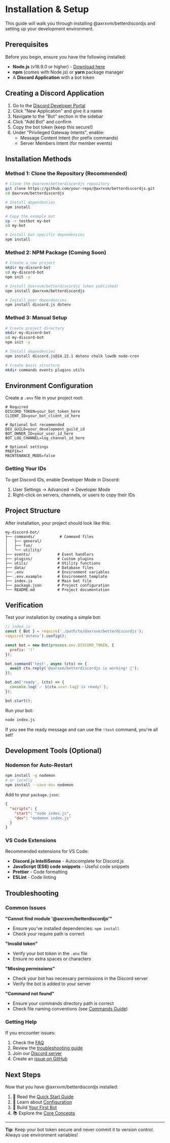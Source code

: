 # Installation & Setup

This guide will walk you through installing @axrxvm/betterdiscordjs and setting up your development environment.

## Prerequisites

Before you begin, ensure you have the following installed:

- **Node.js** (v16.9.0 or higher) - [Download here](https://nodejs.org/)
- **npm** (comes with Node.js) or **yarn** package manager
- A **Discord Application** with a bot token

## Creating a Discord Application

1. Go to the [Discord Developer Portal](https://discord.com/developers/applications)
2. Click "New Application" and give it a name
3. Navigate to the "Bot" section in the sidebar
4. Click "Add Bot" and confirm
5. Copy the bot token (keep this secure!)
6. Under "Privileged Gateway Intents", enable:
   - Message Content Intent (for prefix commands)
   - Server Members Intent (for member events)

## Installation Methods

### Method 1: Clone the Repository (Recommended)

```bash
# Clone the @axrxvm/betterdiscordjs repository
git clone https://github.com/your-repo/@axrxvm/betterdiscordjs.git
cd @axrxvm/betterdiscordjs

# Install dependencies
npm install

# Copy the example bot
cp -r testbot my-bot
cd my-bot

# Install bot-specific dependencies
npm install
```

### Method 2: NPM Package (Coming Soon)

```bash
# Create a new project
mkdir my-discord-bot
cd my-discord-bot
npm init -y

# Install @axrxvm/betterdiscordjs (when published)
npm install @axrxvm/betterdiscordjs

# Install peer dependencies
npm install discord.js dotenv
```

### Method 3: Manual Setup

```bash
# Create project directory
mkdir my-discord-bot
cd my-discord-bot
npm init -y

# Install dependencies
npm install discord.js@14.22.1 dotenv chalk lowdb node-cron

# Create basic structure
mkdir commands events plugins utils
```

## Environment Configuration

Create a `.env` file in your project root:

```env
# Required
DISCORD_TOKEN=your_bot_token_here
CLIENT_ID=your_bot_client_id_here

# Optional but recommended
DEV_GUILD=your_development_guild_id
BOT_OWNER_ID=your_user_id_here
BOT_LOG_CHANNEL=log_channel_id_here

# Optional settings
PREFIX=!
MAINTENANCE_MODE=false
```

### Getting Your IDs

To get Discord IDs, enable Developer Mode in Discord:
1. User Settings → Advanced → Developer Mode
2. Right-click on servers, channels, or users to copy their IDs

## Project Structure

After installation, your project should look like this:

```
my-discord-bot/
├── commands/           # Command files
│   ├── general/
│   ├── fun/
│   └── utility/
├── events/            # Event handlers
├── plugins/           # Custom plugins
├── utils/             # Utility functions
├── data/              # Database files
├── .env               # Environment variables
├── .env.example       # Environment template
├── index.js           # Main bot file
├── package.json       # Project configuration
└── README.md          # Project documentation
```

## Verification

Test your installation by creating a simple bot:

```javascript
// index.js
const { Bot } = require('./path/to/@axrxvm/betterdiscordjs');
require('dotenv').config();

const bot = new Bot(process.env.DISCORD_TOKEN, {
  prefix: '!'
});

bot.command('test', async (ctx) => {
  await ctx.reply('@axrxvm/betterdiscordjs is working! 🎉');
});

bot.on('ready', (ctx) => {
  console.log(`✅ ${ctx.user.tag} is ready!`);
});

bot.start();
```

Run your bot:

```bash
node index.js
```

If you see the ready message and can use the `!test` command, you're all set!

## Development Tools (Optional)

### Nodemon for Auto-Restart

```bash
npm install -g nodemon
# or locally
npm install --save-dev nodemon
```

Add to your `package.json`:

```json
{
  "scripts": {
    "start": "node index.js",
    "dev": "nodemon index.js"
  }
}
```

### VS Code Extensions

Recommended extensions for VS Code:
- **Discord.js IntelliSense** - Autocomplete for Discord.js
- **JavaScript (ES6) code snippets** - Useful code snippets
- **Prettier** - Code formatting
- **ESLint** - Code linting

## Troubleshooting

### Common Issues

**"Cannot find module '@axrxvm/betterdiscordjs'"**
- Ensure you've installed dependencies: `npm install`
- Check your require path is correct

**"Invalid token"**
- Verify your bot token in the `.env` file
- Ensure no extra spaces or characters

**"Missing permissions"**
- Check your bot has necessary permissions in the Discord server
- Verify the bot is added to your server

**"Command not found"**
- Ensure your commands directory path is correct
- Check file naming conventions (see [Commands Guide](../core/commands.md))

### Getting Help

If you encounter issues:
1. Check the [FAQ](../faq.md)
2. Review the [troubleshooting guide](../troubleshooting.md)
3. Join our [Discord server](https://discord.gg/your-server)
4. Create an [issue on GitHub](https://github.com/axrxvm/betterdiscordjs/issues)

## Next Steps

Now that you have @axrxvm/betterdiscordjs installed:

1. 📖 Read the [Quick Start Guide](./quick-start.md)
2. 🔧 Learn about [Configuration](./configuration.md)
3. 🤖 Build [Your First Bot](./first-bot.md)
4. 📚 Explore the [Core Concepts](../core/bot-class.md)

---

**Tip**: Keep your bot token secure and never commit it to version control. Always use environment variables!







